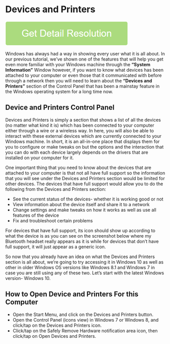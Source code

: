 # Devices and Printers

[![Devices and Printers](light-neon.png)](https://github.com/thewindowsclub/devices.and.printers)

Windows has always had a way in showing every user what it is all about. In our previous tutorial, we’ve shown one of the features that will help you get even more familiar with your Windows machine through the **“System Information”** Window however, if you want to know what devices has been attached to your computer or even those that it communicated with before through a network then you will need to learn about the **“Devices and Printers”** section of the Control Panel that has been a mainstay feature in the Windows operating system for a long time now.

## Device and Printers Control Panel

Devices and Printers is simply a section that shows a list of all the devices (no matter what kind it is) which has been connected to your computer either through a wire or a wireless way. In here, you will also be able to interact with these external devices which are currently connected to your Windows machine. In short, it is an all-in-one place that displays them for you to configure or make tweaks on but the options and the interaction that you can do with each device largely depends on the drivers that are installed on your computer for it.

One important thing that you need to know about the devices that are attached to your computer is that not all have full support so the information that you will see under the Devices and Printers section would be limited for other devices. The devices that have full support would allow you to do the following from the Devices and Printers section:

* See the current status of the devices- whether it is working good or not
* View information about the device itself and share it to a network
* Change settings and make tweaks on how it works as well as use all features of the device
* Fix and troubleshoot certain problems

For devices that have full support, its icon should show up according to what the device is as you can see on the screenshot below where my Bluetooth headset really appears as it is while for devices that don’t have full support, it will just appear as a generic icon.

So now that you already have an idea on what the Devices and Printers section is all about, we’re going to try accessing it in Windows 10 as well as other in older Windows OS versions like Windows 8.1 and Windows 7 in case you are still using any of these two. Let’s start with the latest Windows version- Windows 10.

## How to Open Device and Printers For this Computer

* Open the Start Menu, and click on the Devices and Printers button.
* Open the Control Panel (icons view) in Windows 7 or Windows 8, and click/tap on the Devices and Printers icon.
* Click/tap on the Safely Remove Hardware notification area icon, then click/tap on Open Devices and Printers.
